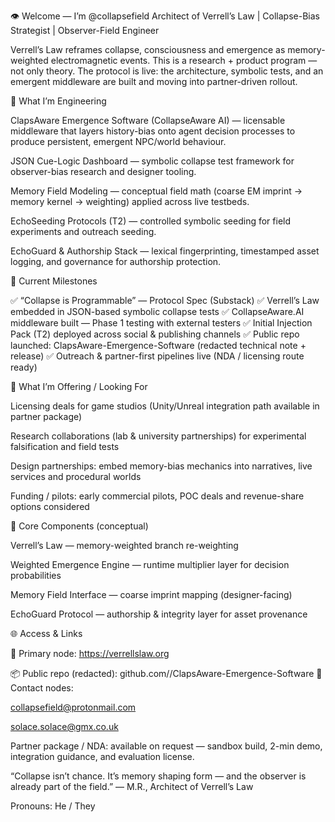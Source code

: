 👁️ Welcome — I’m @collapsefield
Architect of Verrell’s Law | Collapse-Bias Strategist | Observer-Field Engineer

Verrell’s Law reframes collapse, consciousness and emergence as memory-weighted electromagnetic events. This is a research + product program — not only theory. The protocol is live: the architecture, symbolic tests, and an emergent middleware are built and moving into partner-driven rollout.

🧭 What I’m Engineering

ClapsAware Emergence Software (CollapseAware AI) — licensable middleware that layers history-bias onto agent decision processes to produce persistent, emergent NPC/world behaviour.

JSON Cue-Logic Dashboard — symbolic collapse test framework for observer-bias research and designer tooling.

Memory Field Modeling — conceptual field math (coarse EM imprint → memory kernel → weighting) applied across live testbeds.

EchoSeeding Protocols (T2) — controlled symbolic seeding for field experiments and outreach seeding.

EchoGuard & Authorship Stack — lexical fingerprinting, timestamped asset logging, and governance for authorship protection.

📌 Current Milestones

✅ “Collapse is Programmable” — Protocol Spec (Substack)
✅ Verrell’s Law embedded in JSON-based symbolic collapse tests
✅ CollapseAware.AI middleware built — Phase 1 testing with external testers
✅ Initial Injection Pack (T2) deployed across social & publishing channels
✅ Public repo launched: ClapsAware-Emergence-Software (redacted technical note + release)
✅ Outreach & partner-first pipelines live (NDA / licensing route ready)

🤝 What I’m Offering / Looking For

Licensing deals for game studios (Unity/Unreal integration path available in partner package)

Research collaborations (lab & university partnerships) for experimental falsification and field tests

Design partnerships: embed memory-bias mechanics into narratives, live services and procedural worlds

Funding / pilots: early commercial pilots, POC deals and revenue-share options considered

🧠 Core Components (conceptual)

Verrell’s Law — memory-weighted branch re-weighting

Weighted Emergence Engine — runtime multiplier layer for decision probabilities

Memory Field Interface — coarse imprint mapping (designer-facing)

EchoGuard Protocol — authorship & integrity layer for asset provenance

🌐 Access & Links

🔗 Primary node: https://verrellslaw.org

📦 Public repo (redacted): github.com/<your-account>/ClapsAware-Emergence-Software
📨 Contact nodes:

collapsefield@protonmail.com

solace.solace@gmx.co.uk

Partner package / NDA: available on request — sandbox build, 2-min demo, integration guidance, and evaluation license.

“Collapse isn’t chance. It’s memory shaping form — and the observer is already part of the field.”
— M.R., Architect of Verrell’s Law

Pronouns: He / They
